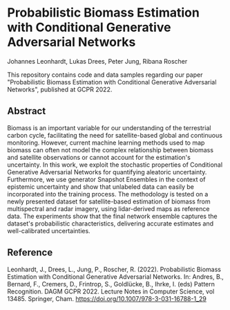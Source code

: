 # Probabilistic Biomass Estimation with Conditional Generative Adversarial Networks

Johannes Leonhardt, Lukas Drees, Peter Jung, Ribana Roscher

This repository contains code and data samples regarding our paper "Probabilistic Biomass Estimation with Conditional Generative Adversarial Networks", published at GCPR 2022.

## Abstract

Biomass is an important variable for our understanding of the terrestrial carbon cycle, facilitating the need for satellite-based global and continuous monitoring. However, current machine learning methods used to map biomass can often not model the complex relationship between biomass and satellite observations or cannot account for the estimation's uncertainty. In this work, we exploit the stochastic properties of Conditional Generative Adversarial Networks for quantifying aleatoric uncertainty. Furthermore, we use generator Snapshot Ensembles in the context of epistemic uncertainty and show that unlabeled data can easily be incorporated into the training process. The methodology is tested on a newly presented dataset for satellite-based estimation of biomass from multispectral and radar imagery, using lidar-derived maps as reference data. The experiments show that the final network ensemble captures the dataset's probabilistic characteristics, delivering accurate estimates and well-calibrated uncertainties.

## Reference 

Leonhardt, J., Drees, L., Jung, P., Roscher, R. (2022). Probabilistic Biomass Estimation with Conditional Generative Adversarial Networks. In: Andres, B., Bernard, F., Cremers, D., Frintrop, S., Goldlücke, B., Ihrke, I. (eds) Pattern Recognition. DAGM GCPR 2022. Lecture Notes in Computer Science, vol 13485. Springer, Cham. https://doi.org/10.1007/978-3-031-16788-1_29
